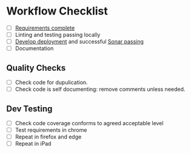 # Workflow Checklist

- [ ] [Requirements complete]()
- [ ] Linting and testing passing locally
- [ ] [Develop deployment](https://eu-west-2.console.aws.amazon.com/codesuite/codepipeline/pipelines/df-ae-pipeline-system/view?region=eu-west-2) and successful [Sonar passing](https://sonarcloud.io/dashboard?id=defence-forecaster%3Adefence-forecaster)
- [ ] Documentation

## Quality Checks

- [ ] Check code for dupulication.
- [ ] Check code is self documenting: remove comments unless needed.

## Dev Testing

- [ ] Check code coverage conforms to agreed acceptable level
- [ ] Test requirements in chrome
- [ ] Repeat in firefox and edge
- [ ] Repeat in iPad
